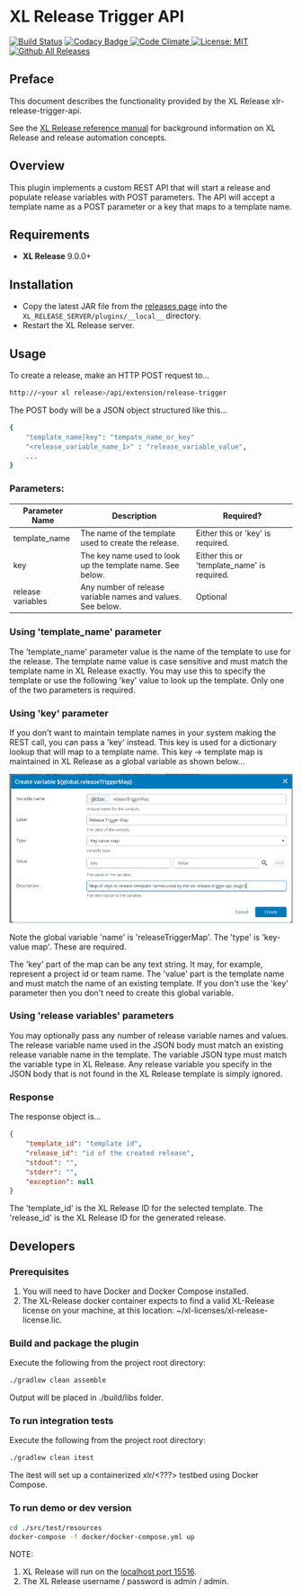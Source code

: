 # XL Release Trigger API

[![Build Status][xlr-release-trigger-api-travis-image]][xlr-release-trigger-api-travis-url]
[![Codacy Badge][xlr-release-trigger-api-codacy-image] ][xlr-release-trigger-api-codacy-url]
[![Code Climate][xlr-release-trigger-api-code-climate-image] ][xlr-release-trigger-api-code-climate-url]
[![License: MIT][xlr-release-trigger-api-license-image]][xlr-release-trigger-api-license-url]
[![Github All Releases][xlr-release-trigger-api-downloads-image]]()

## Preface

This document describes the functionality provided by the XL Release xlr-release-trigger-api.

See the [XL Release reference manual](https://docs.xebialabs.com/xl-release) for background information on XL Release and release automation concepts.  

## Overview

This plugin implements a custom REST API that will start a release and populate release variables with POST parameters.  The API will accept a template name as a POST parameter or a key that maps to a template name.

## Requirements
*  **XL Release**   9.0.0+

## Installation

* Copy the latest JAR file from the [releases page](https://github.com/xebialabs-community/xlr-release-trigger-api/releases) into the `XL_RELEASE_SERVER/plugins/__local__` directory.
* Restart the XL Release server.

## Usage

To create a release, make an HTTP POST request to...

```bash
http://<your xl release>/api/extension/release-trigger
```

The POST body will be a JSON object structured like this...

```bash
{
	"template_name|key": "tempate_name_or_key"
	"<release_variable_name_1>" : "release_variable_value",
	...
}
```

### Parameters:

| Parameter Name | Description | Required? |
| ----------- | ----------- | ----------- |
| template_name | The name of the template used to create the release. | Either this or 'key' is required. |
| key           | The key name used to look up the template name.  See below. | Either this or 'template_name' is required. |
| release variables | Any number of release variable names and values.  See below. | Optional |

### Using 'template_name' parameter

The 'template_name' parameter value is the name of the template to use for the release.  The template name value is case sensitive and must match the template name in XL Release exactly.  You may use this to specify the template or use the following 'key' value to look up the template.  Only one of the two parameters is required.

### Using 'key' parameter

If you don't want to maintain template names in your system making the REST call, you can pass a 'key' instead.  This key is used for a dictionary lookup that will map to a template name.  This key -> template map is maintained in XL Release as a global variable as shown below...

![Global Variables](images/global_variable.png "Global Variable Setup")

Note the global variable 'name' is 'releaseTriggerMap'.  The 'type' is 'key-value map'.  These are required.

The 'key' part of the map can be any text string.  It may, for example, represent a project id or team name.  The 'value' part is the template name and must match the name of an existing template.  If you don't use the 'key' parameter then you don't need to create this global variable.

### Using 'release variables' parameters

You may optionally pass any number of release variable names and values.  The release variable name used in the JSON body must match an existing release variable name in the template.  The variable JSON type must match the variable type in XL Release.  Any release variable you specify in the JSON body that is not found in the XL Release template is simply ignored.

### Response

The response object is...

```json
{
	"template_id": "template id",
	"release_id": "id of the created release",
	"stdout": "",
	"stderr": "",
	"exception": null
}
```

The 'template_id' is the XL Release ID for the selected template.  The 'release_id' is the XL Release ID for the generated release.

## Developers

### Prerequisites

1. You will need to have Docker and Docker Compose installed.
2. The XL-Release docker container expects to find a valid XL-Release license on your machine, at this location: ~/xl-licenses/xl-release-license.lic.

### Build and package the plugin

Execute the following from the project root directory:

```bash
./gradlew clean assemble
```

Output will be placed in ./build/libs folder.

### To run integration tests

Execute the following from the project root directory:

```bash
./gradlew clean itest
```

The itest will set up a containerized xlr/\<???\> testbed using Docker Compose.

### To run demo or dev version

```bash
cd ./src/test/resources
docker-compose -f docker/docker-compose.yml up
```

NOTE:

1. XL Release will run on the [localhost port 15516](http://localhost:15516/).
2. The XL Release username / password is admin / admin.

[xlr-release-trigger-api-travis-image]: https://travis-ci.org/xebialabs-community/xlr-release-trigger-api.svg?branch=master
[xlr-release-trigger-api-travis-url]: https://travis-ci.org/xebialabs-community/xlr-release-trigger-api

[xlr-release-trigger-api-codacy-image]: https://api.codacy.com/project/badge/Grade/88dec34743b84dac8f9aaaa665a99207
[xlr-release-trigger-api-codacy-url]: https://www.codacy.com/app/ladamato/xlr-release-trigger-api

[xlr-release-trigger-api-code-climate-image]: https://codeclimate.com/github/xebialabs-community/xlr-release-trigger-api/badges/gpa.svg
[xlr-release-trigger-api-code-climate-url]: https://codeclimate.com/github/xebialabs-community/xlr-release-trigger-api

[xlr-release-trigger-api-license-image]: https://img.shields.io/badge/License-MIT-yellow.svg
[xlr-release-trigger-api-license-url]: https://opensource.org/licenses/MIT
[xlr-release-trigger-api-downloads-image]: https://img.shields.io/github/downloads/xebialabs-community/xlr-release-trigger-api/total.svg
